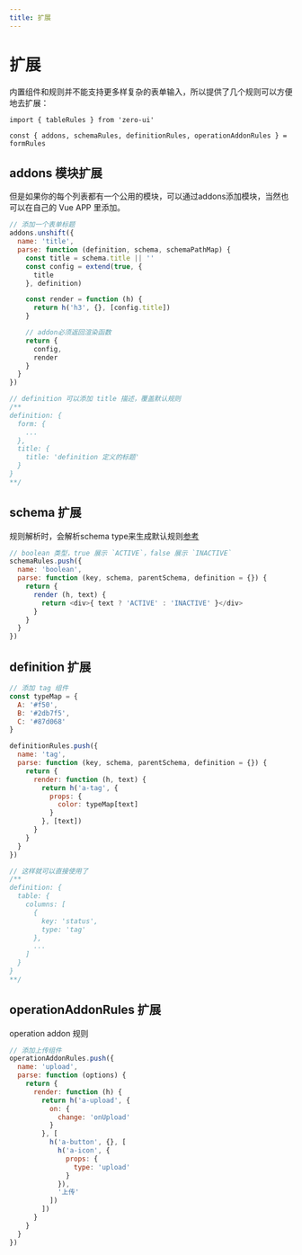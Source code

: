 ```yaml
---
title: 扩展
---
```


# 扩展
内置组件和规则并不能支持更多样复杂的表单输入，所以提供了几个规则可以方便地去扩展：

```
import { tableRules } from 'zero-ui'

const { addons, schemaRules, definitionRules, operationAddonRules } = formRules
```

## addons 模块扩展
但是如果你的每个列表都有一个公用的模块，可以通过addons添加模块，当然也可以在自己的 Vue APP 里添加。

```javascript
// 添加一个表单标题
addons.unshift({
  name: 'title',
  parse: function (definition, schema, schemaPathMap) {
    const title = schema.title || ''
    const config = extend(true, {
      title
    }, definition)

    const render = function (h) {
      return h('h3', {}, [config.title])
    }

    // addon必须返回渲染函数
    return {
      config,
      render
    }
  }
})

// definition 可以添加 title 描述，覆盖默认规则
/**
definition: {
  form: {
    ...
  },
  title: {
    title: 'definition 定义的标题'
  }
}
**/
```

## schema 扩展
规则解析时，会解析schema type来生成默认规则[参考](/table/default.html)

```javascript
// boolean 类型，true 展示 `ACTIVE`，false 展示 `INACTIVE`
schemaRules.push({
  name: 'boolean',
  parse: function (key, schema, parentSchema, definition = {}) {
    return {
      render (h, text) {
        return <div>{ text ? 'ACTIVE' : 'INACTIVE' }</div>
      }
    }
  }
})
```

## definition 扩展
```javascript
// 添加 tag 组件
const typeMap = {
  A: '#f50',
  B: '#2db7f5',
  C: '#87d068'
}

definitionRules.push({
  name: 'tag',
  parse: function (key, schema, parentSchema, definition = {}) {
    return {
      render: function (h, text) {
        return h('a-tag', {
          props: {
            color: typeMap[text]
          }
        }, [text])
      }
    }
  }
})

// 这样就可以直接使用了
/**
definition: {
  table: {
    columns: [
      {
        key: 'status',
        type: 'tag'
      },
      ...
    ]
  }
}
**/
```

## operationAddonRules 扩展
operation addon 规则

```javascript
// 添加上传组件
operationAddonRules.push({
  name: 'upload',
  parse: function (options) {
    return {
      render: function (h) {
        return h('a-upload', {
          on: {
            change: 'onUpload'
          }
        }, [
          h('a-button', {}, [
            h('a-icon', {
              props: {
                type: 'upload'
              }
            }),
            '上传'
          ])
        ])
      }
    }
  }
})
```
